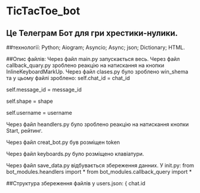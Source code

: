 # TicTacToe_bot
## Це Телеграм Бот для гри хрестики-нулики.
##технології:
	Python;
	Aiogram;
	Asyncio;
	Async;
	json;
	Dictionary;
	HTML.
	
##Опис файлів:
	Через файл main.py запускається весь.
	Через файл callback_quary.py зроблено реакцію на натискання на кнопки InlineKeyboardMarkUp.
	Через файл clases.py було зроблено win_shema та у цьому файлі зроблено: self.chat_id = chat_id

self.message_id = message_id

self.shape = shape

self.username = username

Через файл	heandlers.py було зроблено реакцію на натискання кнопки Start, рейтинг.

Через файл creat_bot.py був розміщен token

Через файл keyboards.py було розміщено клавіатури.

Через файл save_data.py відбувається збереження данних.
У init.py:
	from bot_modules.heandlers import *
   from bot_modules.callback_query import *

##Структура збереження файлів у users.json:
	{
	chat.id
